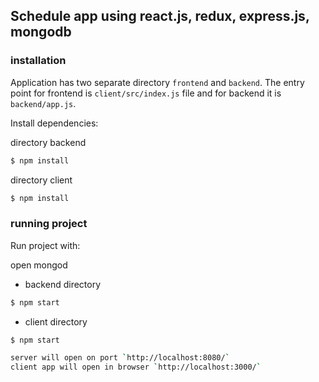 ## Schedule app using react.js, redux, express.js, mongodb

### installation

Application has two separate directory `frontend` and `backend`. The entry point for frontend is `client/src/index.js` file and for backend it is `backend/app.js`.

Install dependencies:

directory backend
```bash
$ npm install
```

directory client
```bash
$ npm install
```

### running project

Run project with:

open mongod

- backend directory
```bash
$ npm start
```

- client directory
```bash
$ npm start
```

```bash
server will open on port `http://localhost:8080/`
client app will open in browser `http://localhost:3000/`
```